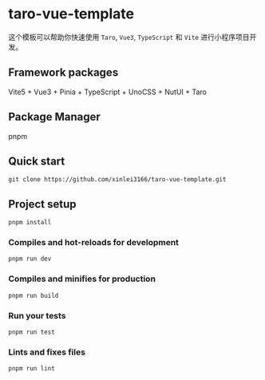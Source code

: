 # taro-vue-template

这个模板可以帮助你快速使用 `Taro`, `Vue3`, `TypeScript` 和 `Vite` 进行小程序项目开发。

## Framework packages

Vite5 + Vue3 + Pinia + TypeScript + UnoCSS + NutUI + Taro

## Package Manager
pnpm

## Quick start
```
git clone https://github.com/xinlei3166/taro-vue-template.git
```

## Project setup
```
pnpm install
```

### Compiles and hot-reloads for development
```
pnpm run dev
```

### Compiles and minifies for production
```
pnpm run build
```

### Run your tests
```
pnpm run test
```

### Lints and fixes files
```
pnpm run lint
```

